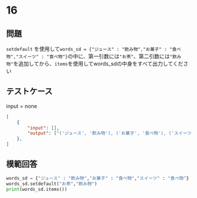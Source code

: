 # 16
## 問題

`setdefault` を使用して`words_sd = {"ジュース" : "飲み物","お菓子" : "食べ物","スイーツ" : "食べ物"}`の中に、第一引数には`"お茶"`、第二引数には`"飲み物"`を追加してから、`items`を使用してwords_sdの中身をすべて出力してください
## テストケース
input = none
```json
[
	{
		"input": [],
		"output": ["('ジュース', '飲み物'), ('お菓子', '食べ物'), ('スイーツ', '食べ物'), ('お茶', '飲み物')"]
  	},
]
```

## 模範回答
```python
words_sd = {"ジュース" : "飲み物","お菓子" : "食べ物","スイーツ" : "食べ物"}
words_sd.setdefault("お茶","飲み物")
print(words_sd.items())
```